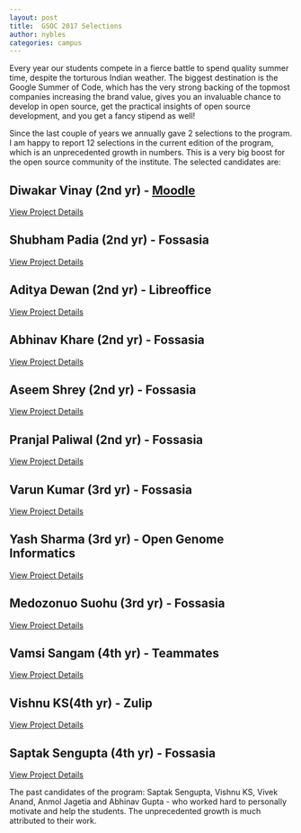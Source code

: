 ```yaml
---
layout: post
title:  GSOC 2017 Selections
author: nybles
categories: campus
---
```

Every year our students compete in a fierce battle to spend quality summer time, despite the torturous Indian weather. The biggest destination is the Google Summer of Code, which has the very strong backing of the topmost companies increasing the brand value, gives you an invaluable chance to develop in open source, get the practical insights of open source development, and you get a fancy stipend as well!

Since the last couple of years we annually gave 2 selections to the program. I am happy to report 12 selections in the current edition of the program, which is an unprecedented growth in numbers. This is a very big boost for the open source community of the institute. The selected candidates are:

## Diwakar Vinay (2nd yr) - [Moodle](https://summerofcode.withgoogle.com/organizations/5339870441504768/#5005300592541696)

[View Project Details](https://summerofcode.withgoogle.com/organizations/5339870441504768/#5005300592541696)


## Shubham Padia (2nd yr) - Fossasia

[View Project Details](https://summerofcode.withgoogle.com/projects/#5874402592817152)

## Aditya Dewan (2nd yr) - Libreoffice

[View Project Details](https://summerofcode.withgoogle.com/projects/#5753095811235840)

## Abhinav Khare (2nd yr) - Fossasia

[View Project Details](https://summerofcode.withgoogle.com/projects/#5367126025043968)

## Aseem Shrey (2nd yr) - Fossasia

[View Project Details](https://summerofcode.withgoogle.com/projects/#6556857333186560)

## Pranjal Paliwal (2nd yr) - Fossasia

[View Project Details](https://summerofcode.withgoogle.com/projects/#5674943579684864)

## Varun Kumar (3rd yr) - Fossasia

[View Project Details](https://summerofcode.withgoogle.com/projects/#4750884446666752)

## Yash Sharma (3rd yr) - Open Genome Informatics

[View Project Details](https://summerofcode.withgoogle.com/projects/#4633491521142784)

## Medozonuo Suohu (3rd yr) - Fossasia

[View Project Details](https://summerofcode.withgoogle.com/projects/#4674613417082880)

## Vamsi Sangam (4th yr) - Teammates

[View Project Details](https://summerofcode.withgoogle.com/projects/#4597267962003456)

## Vishnu KS(4th yr) - Zulip

[View Project Details](https://summerofcode.withgoogle.com/projects/#5671059855507456)

## Saptak Sengupta (4th yr) - Fossasia

[View Project Details](https://summerofcode.withgoogle.com/projects/#6106045217767424)

The past candidates of the program: Saptak Sengupta, Vishnu KS, Vivek Anand, Anmol Jagetia and Abhinav Gupta  - who worked hard to personally motivate and help the students. The unprecedented growth is much attributed to their work.

